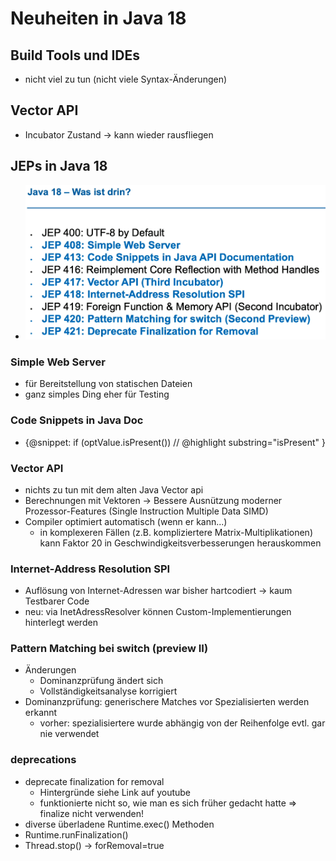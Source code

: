 # Neuheiten in Java 18

## Build Tools und IDEs
- nicht viel zu tun (nicht viele Syntax-Änderungen)

## Vector API
- Incubator Zustand -> kann wieder rausfliegen

## JEPs in Java 18
- ![img.png](images/jdk18-neuerungen.png)

### Simple Web Server
- für Bereitstellung von statischen Dateien
- ganz simples Ding eher für Testing

### Code Snippets in Java Doc
- {@snippet:
    if (optValue.isPresent()) // @highlight substring="isPresent"
  }

### Vector API
- nichts zu tun mit dem alten Java Vector api
- Berechnungen mit Vektoren -> Bessere Ausnützung moderner Prozessor-Features (Single Instruction Multiple Data SIMD)
- Compiler optimiert automatisch (wenn er kann...)
  - in komplexeren Fällen (z.B. kompliziertere Matrix-Multiplikationen) kann Faktor 20 in Geschwindigkeitsverbesserungen herauskommen

### Internet-Address Resolution SPI
- Auflösung von Internet-Adressen war bisher hartcodiert -> kaum Testbarer Code
- neu: via InetAdressResolver können Custom-Implementierungen hinterlegt werden

### Pattern Matching bei switch (preview II)
- Änderungen
  - Dominanzprüfung ändert sich
  - Vollständigkeitsanalyse korrigiert
- Dominanzprüfung: generischere Matches vor Spezialisierten werden erkannt
  - vorher: spezialisiertere wurde abhängig von der Reihenfolge evtl. gar nie verwendet

### deprecations
- deprecate finalization for removal
  - Hintergründe siehe Link auf youtube
  - funktionierte nicht so, wie man es sich früher gedacht hatte
  => finalize nicht verwenden!
- diverse überladene Runtime.exec() Methoden
- Runtime.runFinalization()
- Thread.stop() -> forRemoval=true